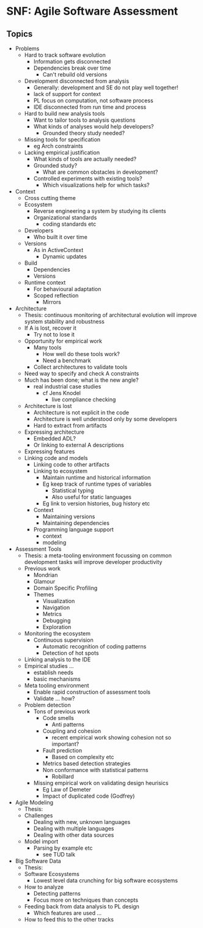 # SNF: Agile Software Assessment  
  
## Topics  
  
* Problems  
    * Hard to track software evolution  
        * Information gets disconnected  
        * Dependencies break over time  
            * Can't rebuild old versions  
    * Development disconnected from analysis  
        * Generally: development and SE do not play well together!  
        * lack of support for context  
        * PL focus on computation, not software process  
        * IDE disconnected from run time and process  
    * Hard to build new analysis tools  
        * Want to tailor tools to analysis questions  
        * What kinds of analyses would help developers?  
            * Grounded theory study needed?  
    * Missing tools for specification  
        * eg Arch constraints  
    * Lacking empirical justification  
        * What kinds of tools are actually needed?  
        * Grounded study?  
            * What are common obstacles in development?  
        * Controlled experiments with existing tools?  
            * Which visualizations help for which tasks?  
* Context  
    * Cross cutting theme  
    * Ecosystem  
        * Reverse engineering a system by studying its clients  
        * Organizational standards  
            * coding standards etc  
    * Developers  
        * Who built it over time  
    * Versions  
        * As in ActiveContext  
            * Dynamic updates  
    * Build  
        * Dependencies  
        * Versions  
    * Runtime context  
        * For behavioural adaptation  
        * Scoped reflection  
            * Mirrors  
* Architecture  
    * Thesis: continuous monitoring of architectural evolution will improve system stability and robustness  
    * If A is lost, recover it  
        * Try not to lose it  
    * Opportunity for empirical work  
        * Many tools  
            * How well do these tools work?  
            * Need a benchmark  
        * Collect architectures to validate tools  
    * Need way to specify and check A constraints  
    * Much has been done; what is the new angle?  
        * real industrial case studies  
            * cf Jens Knodel  
                * live compliance checking  
    * Architecture is lost  
        * Architecture is not explicit in the code  
        * Architecture is well understood only by some developers  
        * Hard to extract from artifacts  
    * Expressing architecture  
        * Embedded ADL?  
        * Or linking to external A descriptions  
    * Expressing features  
    * Linking code and models  
        * Linking code to other artifacts  
        * Linking to ecosystem  
            * Maintain runtime and historical information  
            * Eg keep track of runtime types of variables  
                * Statistical typing  
                * Also useful for static languages  
            * Eg link to version histories, bug history etc  
        * Context  
            * Maintaining versions  
            * Maintaining dependencies  
        * Programming language support  
            * context  
            * modeling  
* Assessment Tools  
    * Thesis: a meta-tooling environment focussing on common development tasks will improve developer productivity  
    * Previous work  
        * Mondrian  
        * Glamour  
        * Domain Specific Profiling  
        * Themes  
            * Visualization  
            * Navigation  
            * Metrics  
            * Debugging  
            * Exploration  
    * Monitoring the ecosystem  
        * Continuous supervision  
            * Automatic recognition of coding patterns  
            * Detection of hot spots  
    * Linking analysis to the IDE  
    * Empirical studies ...  
        * establish needs  
        * basic mechanisms  
    * Meta tooling environment  
        * Enable rapid construction of assessment tools  
        * Validate ... how?  
    * Problem detection  
        * Tons of previous work  
            * Code smells  
                * Anti patterns  
            * Coupling and cohesion  
                * recent empirical work showing cohesion not so important?  
            * Fault prediction  
                * Based on complexity etc  
            * Metrics based detection strategies  
            * Non conformance with statistical patterns  
                * Robillard  
        * Missing empirical work on validating design heurisics  
            * Eg Law of Demeter  
            * Impact of duplicated code (Godfrey)  
* Agile Modeling  
    * Thesis:  
    * Challenges  
        * Dealing with new, unknown languages  
        * Dealing with multiple languages  
        * Dealing with other data sources  
    * Model import  
        * Parsing by example etc  
            * see TUD talk  
* Big Software Data  
    * Thesis:  
    * Software Ecosystems  
        * Lowest level data crunching for big software ecosystems  
    * How to analyze  
        * Detecting patterns  
        * Focus more on techniques than concepts  
    * Feeding back from data analysis to PL design  
        * Which features are used ...  
    * How to feed this to the other tracks  
